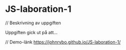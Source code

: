 # JS-laboration-1

// Beskrivning av uppgiften
<p>Uppgiften gick ut på att...</p>

// Demo-länk
https://johnrybo.github.io/JS-laboration-1/
